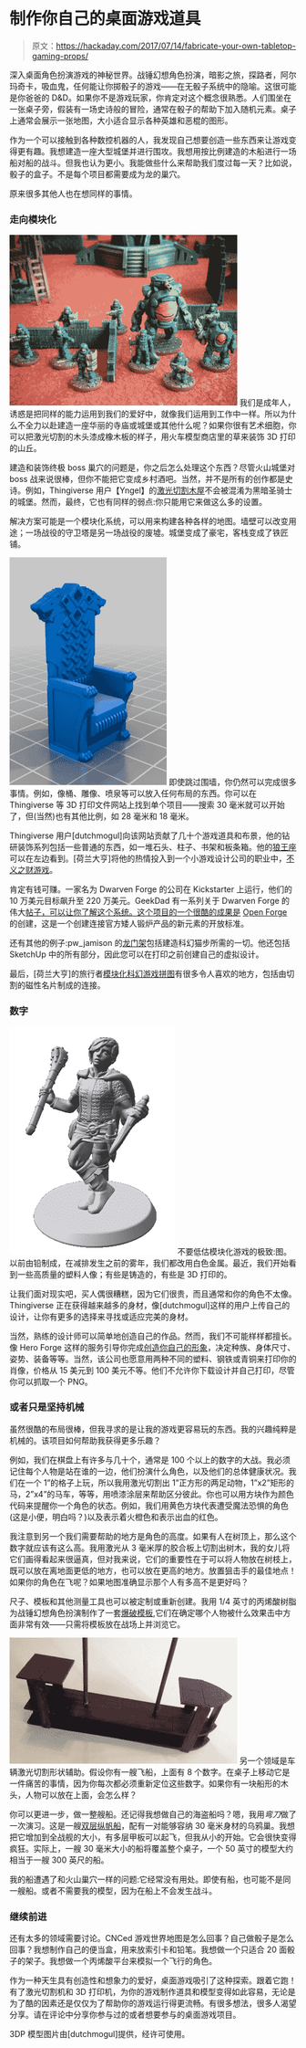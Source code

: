 # 制作你自己的桌面游戏道具

> 原文：<https://hackaday.com/2017/07/14/fabricate-your-own-tabletop-gaming-props/>

深入桌面角色扮演游戏的神秘世界。战锤幻想角色扮演，暗影之旅，探路者，阿尔玛奇卡，吸血鬼，任何能让你掷骰子的游戏——在无骰子系统中的隐喻。这很可能是你爸爸的 D&D。如果你不是游戏玩家，你肯定对这个概念很熟悉。人们围坐在一张桌子旁，假装有一场史诗般的冒险，通常在骰子的帮助下加入随机元素。桌子上通常会展示一张地图，大小适合显示各种英雄和恶棍的图形。

作为一个可以接触到各种数控机器的人，我发现自己想要创造一些东西来让游戏变得更有趣。我想建造一座大型城堡并进行围攻。我想用按比例建造的木船进行一场船对船的战斗。但我也认为更小。我能做些什么来帮助我们度过每一天？比如说，骰子的盒子。不是每个项目都需要成为龙的巢穴。

原来很多其他人也在想同样的事情。

### 走向模块化

[![](img/08ae71c059cf2bf51a98fd187b467393.png)](https://hackaday.com/wp-content/uploads/2017/06/screen-shot-2017-06-30-at-9-14-31-am.png) 我们是成年人，诱惑是把同样的能力运用到我们的爱好中，就像我们运用到工作中一样。所以为什么不全力以赴建造一座华丽的寺庙或城堡或其他什么呢？如果你很有艺术细胞，你可以把激光切割的木头漆成橡木板的样子，用火车模型商店里的草来装饰 3D 打印的山丘。

建造和装饰终极 boss 巢穴的问题是，你之后怎么处理这个东西？尽管火山城堡对 boss 战来说很棒，但你不能把它变成乡村酒吧。当然，并不是所有的创作都是史诗。例如，Thingiverse 用户【Yngel】的[激光切割木屋](https://www.thingiverse.com/thing:484518)不会被混淆为黑暗圣骑士的城堡。然而，最终，它也有同样的弱点:你只能用它来做这么多的设置。

解决方案可能是一个模块化系统，可以用来构建各种各样的地图。墙壁可以改变用途；一场战役的守卫塔是另一场战役的废墟。城堡变成了豪宅，客栈变成了铁匠铺。

[![](img/d3327bcac67e108ef6dd5c43f18bfc6e.png)](https://hackaday.com/wp-content/uploads/2017/06/throne.png) 即使跳过围墙，你仍然可以完成很多事情。例如，像桶、雕像、喷泉等可以放入任何布局的东西。你可以在 Thingiverse 等 3D 打印文件网站上找到单个项目——搜索 30 毫米就可以开始了，但(当然)也有其他比例，如 28 毫米和 18 毫米。

Thingiverse 用户[dutchmogul]向该网站贡献了几十个游戏道具和布景，他的钻研装饰系列包括一些普通的东西，如一堆石头、柱子、书架和板条箱。他的[狼王座](https://www.thingiverse.com/thing:2153661)可以在左边看到。[荷兰大亨]将他的热情投入到一个小游戏设计公司的职业中，[不义之财游戏](https://www.patreon.com/illgottengames)。

肯定有钱可赚。一家名为 Dwarven Forge 的公司在 Kickstarter 上运行，他们的 10 万美元目标飙升至 220 万美元。GeekDad 有一系列关于 Dwarven Forge 的伟大[帖子，可以让你了解这个系统。这个项目的一个很酷的成果是](https://geekdad.com/tag/dwarven-forge/) [Open Forge](https://www.thingiverse.com/devonjones/collections/openforge/) 的创建，这是一个创建连接官方矮人锻炉产品的新元素的开放标准。

还有其他的例子:pw_jamison 的[龙门架](https://www.thingiverse.com/thing:2246090)包括建造科幻猫步所需的一切。他还包括 SketchUp 中的所有部分，因此您可以在打印之前创建自己的虚拟设计。

最后，[荷兰大亨]的旅行者[模块化科幻游戏拼图](https://www.thingiverse.com/thing:703514)有很多令人喜欢的地方，包括由切割的磁性名片制成的连接。

### 数字

[![](img/9715a0ef8cc427664c0fadb4b79b1719.png)](https://hackaday.com/wp-content/uploads/2017/06/ash.png) 不要低估模块化游戏的极致:图。以前由铅制成，在减排发生之前的雾年，我们都改用白色金属。最近，我们开始看到一些高质量的塑料人像；有些是铸造的，有些是 3D 打印的。

让我们面对现实吧，买人偶很糟糕，因为它们很贵，而且通常和你的角色不太像。Thingiverse 正在获得越来越多的身材，像[dutchmogul]这样的用户上传自己的设计，让你有更多的选择来寻找或适应完美的身材。

当然，熟练的设计师可以简单地创造自己的作品。然而，我们不可能样样都擅长。像 Hero Forge 这样的服务引导你完成[创造你自己的形象](https://www.heroforge.com/)，决定种族、身体尺寸、姿势、装备等等。当然，该公司也愿意用两种不同的塑料、钢铁或青铜来打印你的肖像，价格从 15 美元到 100 美元不等。他们不允许你下载设计并自己打印，尽管你可以抓取一个 PNG。

### 或者只是坚持机械

虽然很酷的布局很棒，但我寻求的是让我的游戏更容易玩的东西。我的兴趣纯粹是机械的。该项目如何帮助我获得更多乐趣？

例如，我们在棋盘上有许多与几十个，通常是 100 个以上的数字的大战。我必须记住每个人物是站在谁的一边，他们扮演什么角色，以及他们的总体健康状况。我们在一个 1”的格子上玩，所以我用激光切割出 1”正方形的两足动物，1”x2”矩形的马，2”x4”的马车，等等，用喷漆涂层来帮助区分彼此。你也可以用方块作为颜色代码来提醒你一个角色的状态。例如，我们用黄色方块代表遭受魔法恐惧的角色(这是小便，明白吗？)以及表示着火橙色和表示出血的红色。

我注意到另一个我们需要帮助的地方是角色的高度。如果有人在树顶上，那么这个数字就应该有这么高。我用激光从 3 毫米厚的胶合板上切割出树木，我的女儿将它们画得看起来很逼真，但对我来说，它们的重要性在于可以将人物放在树枝上，既可以放在离地面更低的地方，也可以放在更高的地方。放置狙击手的最佳地点！如果你的角色在飞呢？如果地图准确显示那个人有多高不是更好吗？

尺子、模板和其他测量工具也可以被定制或重新创建。我用 1/4 英寸的丙烯酸树脂为战锤幻想角色扮演制作了一套[爆破模板](https://www.thingiverse.com/thing:312855),它们在确定哪个人物被什么效果击中方面非常有效——只需将模板放在战场上并浏览它。

[![](img/ae420fadb6cf9b8e25e0e4505604fd1a.png)](https://hackaday.com/wp-content/uploads/2017/06/scim.jpg) 另一个领域是车辆激光切割形状辅助。假设你有一艘飞船，上面有 8 个数字。在桌子上移动它是一件痛苦的事情，因为你每次都必须重新定位这些数字。如果你有一块船形的木头，人物可以放在上面，会怎么样？

你可以更进一步，做一整艘船。还记得我想做自己的海盗船吗？嗯，我用*弯刀*做了一次演习。这是一艘[双层纵帆船](https://www.thingiverse.com/thing:2412325)，配有一对能够容纳 30 毫米身材的乌鸦巢。我想把它增加到全战舰的大小，有多层甲板可以起飞，但我从小的开始。它会很快变得疯狂。实际上，一艘 30 毫米大小的船将覆盖整个桌子，一个 50 英寸的模型大约相当于一艘 300 英尺的船。

我的船遭遇了和火山巢穴一样的问题:它经常没有用处。即使有船，也可能不是同一艘船。或者不需要我的模型，因为在船上不会发生战斗。

### 继续前进

还有太多的领域需要讨论。CNCed 游戏世界地图是怎么回事？自己做骰子是怎么回事？我想制作自己的便当盒，用来放索引卡和铅笔。我想做一个只适合 20 面骰子的架子。我想做一个丙烯酸平台来模拟一个飞行的角色。

作为一种天生具有创造性和想象力的爱好，桌面游戏吸引了这种探索。跟着它跑！有了激光切割机和 3D 打印机，为你的游戏制作道具和模型变得如此容易，无论是为了酷的因素还是仅仅为了帮助你的游戏运行得更流畅。有很多想法，很多人渴望分享。请在评论中分享你参与过的或者想要参与的桌面游戏项目。

3DP 模型图片由[dutchmogul]提供，经许可使用。